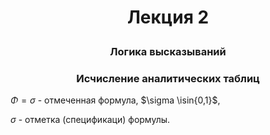 # <p align="center"> Лекция 2 </p>
### <p align="center"> Логика высказываний </p>
### <p align="center"> Исчисление аналитических таблиц </p>

$\Phi=\sigma$ - отмеченная формула, $\sigma \isin{0,1}$,

$\sigma$ - отметка (спецификаци) формулы.
